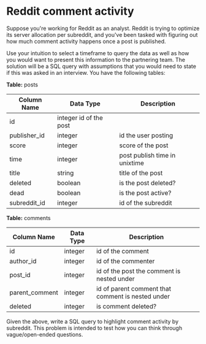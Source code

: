 # Reddit comment activity

Suppose you're working for Reddit as an analyst. Reddit is trying to optimize its server allocation per subreddit, and you've been tasked with figuring out how much comment activity happens once a post is published. 

Use your intuition to select a timeframe to query the data as well as how you would want to present this information to the partnering team. The solution will be a SQL query with assumptions that you would need to state if this was asked in an interview. You have the following tables:

**Table:** posts

| Column Name | Data Type | Description |
|-------------|-----------|-------------|
| id | integer	id of the post
| publisher_id | integer | id the user posting |
| score | integer | score of the post |
| time | integer | post publish time in unixtime |
| title | string | title of the post |
| deleted | boolean | is the post deleted? |
| dead | boolean | is the post active? |
| subreddit_id | integer | id of the subreddit |

**Table:** comments

| Column Name | Data Type | Description |
|-------------|-----------|-------------|
| id | integer | id of the comment |
| author_id | integer | id of the commenter |
| post_id | integer | id of the post the comment is nested under |
| parent_comment | integer | id of parent comment that comment is nested under |
| deleted | integer | is comment deleted? |

Given the above, write a SQL query to highlight comment activity by subreddit. This problem is intended to test how you can think through vague/open-ended questions.
